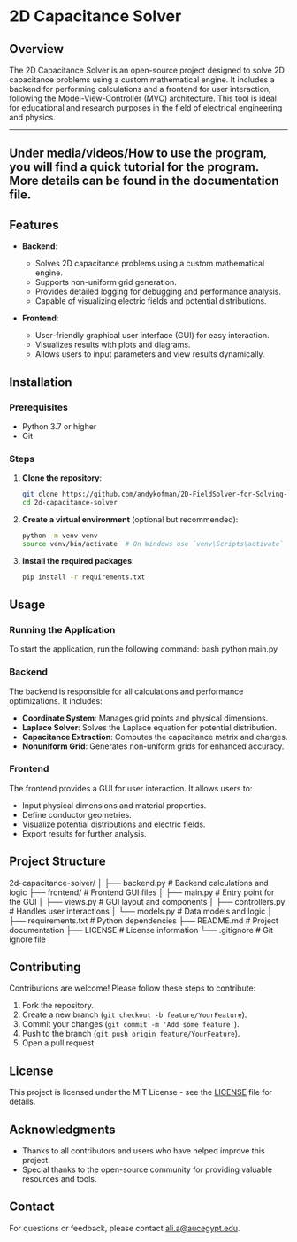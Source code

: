 # 2D Capacitance Solver

## Overview

The 2D Capacitance Solver is an open-source project designed to solve 2D capacitance problems using a custom mathematical engine. It includes a backend for performing calculations and a frontend for user interaction, following the Model-View-Controller (MVC) architecture. This tool is ideal for educational and research purposes in the field of electrical engineering and physics.


-------------
Under media/videos/How to use the program, you will find a quick tutorial for the program.
More details can be found in the documentation file.
-------------
## Features

- **Backend**: 
  - Solves 2D capacitance problems using a custom mathematical engine.
  - Supports non-uniform grid generation.
  - Provides detailed logging for debugging and performance analysis.
  - Capable of visualizing electric fields and potential distributions.

- **Frontend**:
  - User-friendly graphical user interface (GUI) for easy interaction.
  - Visualizes results with plots and diagrams.
  - Allows users to input parameters and view results dynamically.

## Installation

### Prerequisites

- Python 3.7 or higher
- Git

### Steps

1. **Clone the repository**:
   ```bash
   git clone https://github.com/andykofman/2D-FieldSolver-for-Solving-ParasiticCapacitance
   cd 2d-capacitance-solver
   ```

2. **Create a virtual environment** (optional but recommended):
   ```bash
   python -m venv venv
   source venv/bin/activate  # On Windows use `venv\Scripts\activate`
   ```

3. **Install the required packages**:
   ```bash
   pip install -r requirements.txt
   ```

## Usage

### Running the Application

To start the application, run the following command:
bash
python main.py




### Backend

The backend is responsible for all calculations and performance optimizations. It includes:

- **Coordinate System**: Manages grid points and physical dimensions.
- **Laplace Solver**: Solves the Laplace equation for potential distribution.
- **Capacitance Extraction**: Computes the capacitance matrix and charges.
- **Nonuniform Grid**: Generates non-uniform grids for enhanced accuracy.

### Frontend

The frontend provides a GUI for user interaction. It allows users to:

- Input physical dimensions and material properties.
- Define conductor geometries.
- Visualize potential distributions and electric fields.
- Export results for further analysis.

## Project Structure
2d-capacitance-solver/
  │
  ├── backend.py # Backend calculations and logic
  ├── frontend/ # Frontend GUI files
  │ ├── main.py # Entry point for the GUI
  │ ├── views.py # GUI layout and components
  │ ├── controllers.py # Handles user interactions
  │ └── models.py # Data models and logic
  │
  ├── requirements.txt # Python dependencies
  ├── README.md # Project documentation
  ├── LICENSE # License information
  └── .gitignore # Git ignore file



## Contributing

Contributions are welcome! Please follow these steps to contribute:

1. Fork the repository.
2. Create a new branch (`git checkout -b feature/YourFeature`).
3. Commit your changes (`git commit -m 'Add some feature'`).
4. Push to the branch (`git push origin feature/YourFeature`).
5. Open a pull request.



## License

This project is licensed under the MIT License - see the [LICENSE](LICENSE) file for details.

## Acknowledgments

- Thanks to all contributors and users who have helped improve this project.
- Special thanks to the open-source community for providing valuable resources and tools.

## Contact

For questions or feedback, please contact [ali.a@aucegypt.edu](mailto:ali.a@aucegypt.edu).
